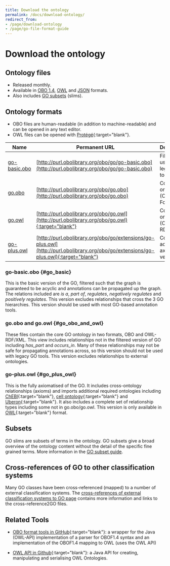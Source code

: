 ```yaml
---
title: Download the ontology
permalink: /docs/download-ontology/
redirect_from: 
- /page/download-ontology
- /page/go-file-format-guide
---
```


# Download the ontology

## Ontology files
+ Released monthly.
+ Available in [OBO 1.4](http://owlcollab.github.io/oboformat/doc/obo-syntax.html), [OWL](https://github.com/owlcs/owlapi) and [JSON](https://github.com/geneontology/obographs/) formats.
+ Also includes [GO subsets](/docs/go-subset-guide/) (slims).

## Ontology formats

+ OBO files are human-readable (in addition to machine-readable) and can be opened in any text editor. 
+ OWL files can be opened with [Protégé](https://protege.stanford.edu/){:target="blank"}.

|Name 	|Permanent URL |	Description|
|-------|--------------|-------------|
|[go-basic.obo](#go_basic)|	[http://purl.obolibrary.org/obo/go/go-basic.obo](http://purl.obolibrary.org/obo/go/go-basic.obo)|	Filtered, for use with legacy tools|
|[go.obo](#go_obo_and_owl) |		[http://purl.obolibrary.org/obo/go.obo](http://purl.obolibrary.org/obo/go.obo)|	Core ontology (OBO Format)|
|[go.owl](#go_obo_and_owl) |		[http://purl.obolibrary.org/obo/go.owl](http://purl.obolibrary.org/obo/go.owl){:target="blank"} |	Core ontology (OWL RDF/XML)|
|[go-plus.owl](#go_plus_owl) |		[http://purl.obolibrary.org/obo/go/extensions/go-plus.owl](http://purl.obolibrary.org/obo/go/extensions/go-plus.owl){:target="blank"} 	|Core plus additional axioms, vetted|

### go-basic.obo {#go_basic}

This is the basic version of the GO, filtered such that the graph is guaranteed to be acyclic and annotations can be propagated up the graph. The relations included are *is a*, *part of*, *regulates*, *negatively regulates* and *positively regulates*. This version excludes relationships that cross the 3 GO hierarchies. This version should be used with most GO-based annotation tools.

### go.obo and go.owl {#go_obo_and_owl}

These files contain the core GO ontology in two formats, OBO and OWL-RDF/XML. This view includes relationships not in the filtered version of GO including *has_part* and *occurs_in*. Many of these relationships may not be safe for propagating annotations across, so this version should not be used with legacy GO tools. This version excludes relationships to external ontologies.

### go-plus.owl {#go_plus_owl}

This is the fully axiomatised of the GO. It includes cross-ontology relationships (axioms) and imports additional required ontologies including [ChEBI](https://www.ebi.ac.uk/chebi/){:target="blank"}, [cell ontology](http://www.obofoundry.org/ontology/cl.html){:target="blank"} and [Uberon](http://uberon.github.io/){:target="blank"}. It also includes a complete set of relationship types including some not in go.obo/go.owl. This version is only available in [OWL](https://www.w3.org/OWL/){:target="blank"} format.

## Subsets

GO slims are subsets of terms in the ontology. GO subsets give a broad overview of the ontology content without the detail of the specific fine grained terms. More information in the [GO subset guide](/docs/go-subset-guide/).

## Cross-references of GO to other classification systems

Many GO classes have been cross-referenced (mapped) to a number of external classification systems. The [cross-references of external classification systems to GO page](/docs/download-mappings/) contains more information and links to the cross-reference2GO files.

## Related Tools 
+ [OBO format tools in GitHub](https://github.com/oboformat/oboformat-tools){:target="blank"}: a wrapper for the Java (OWL-API) implementation of a parser for OBOF1.4 syntax and an implementation of the OBOF1.4 mapping to OWL (uses the OWL API)
* [OWL API in Github](https://github.com/owlcs/owlapi){:target="blank"}: a Java API for creating, manipulating and serialising OWL Ontologies.
